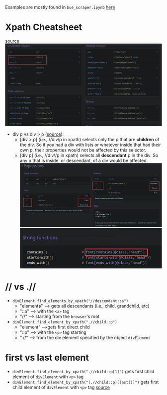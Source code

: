 Examples are mostly found in `bue_scraper.ipynb` [here](https://github.com/OdyAsh/bue-scrapper)
# Xpath Cheatsheet
[source](https://devhints.io/xpath)
![](Attachments%20-%20Xpath%20in%20Python/Pasted%20image%2020230209183846.png)
* div p vs div > p ([source](https://teamtreehouse.com/community/is-there-a-difference-between-div-p-and-div-p#:~:text=%5Bdiv%20%3E%20p%5D%20selects%20only,a%20div%20would%20be%20affected.)):
	* [div > p] (i.e., //div/p in xpath) selects only the p that are **children** of the div. So if you had a div with lists or whatever inside that had their own p, their properties would not be affected by this selector.
	* [div p] (i.e., //div//p in xpath) selects all **descendant** p in the div. So any p that is inside, or descendant, of a div would be affected.
![](Attachments%20-%20Xpath%20in%20Python/Pasted%20image%2020230209184311.png)
![](Attachments%20-%20Xpath%20in%20Python/Pasted%20image%2020230209184412.png)

# // vs .//
* `divElement.find_elements_by_xpath("//descendant::a")` 
	* "element**s**" --> gets all descendants (i.e., child, grandchild, etc) 
	* "::a" --> with the  `<a>`  tag 
	* "//" --> starting from the `browser`'s root
* `divElement.find_element_by_xpath(".//child::p")` 
	* "element" -->gets first direct child 
	* "::p" --> with the  `<p>`  tag starting 
	* ".//" --> from the div element specified by the object `divElement`
# first vs last element
* `divElement.find_element_by_xpath(".//child::p[1]")` gets first child element of `divElement` with `<p>` tag
* `divElement.find_element_by_xpath("(.//child::p)[last()]")` gets first child element of `divElement` with `<p>` tag [source](https://stackoverflow.com/questions/1459132/xslt-getting-last-element#:~:text=indexing%20on%20the%20nodelist%20result%2C%20rather%20than%20as%20part%20of%20the%20selection%20criteria.%20Try%3A)
